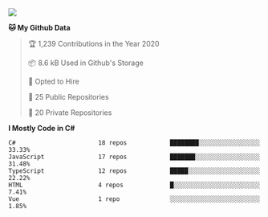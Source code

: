 <img src="https://github.com/jasonhughes94/jasonhughes94/blob/main/header.png?raw=true">

<!--START_SECTION:waka-->
**🐱 My Github Data** 

> 🏆 1,239 Contributions in the Year 2020
 > 
> 📦 8.6 kB Used in Github's Storage 
 > 
> 💼 Opted to Hire
 > 
> 📜 25 Public Repositories 
 > 
> 🔑 20 Private Repositories  
 > 
**I Mostly Code in C#** 

```text
C#                       18 repos            ████████░░░░░░░░░░░░░░░░░   33.33% 
JavaScript               17 repos            ███████░░░░░░░░░░░░░░░░░░   31.48% 
TypeScript               12 repos            █████░░░░░░░░░░░░░░░░░░░░   22.22% 
HTML                     4 repos             █░░░░░░░░░░░░░░░░░░░░░░░░   7.41% 
Vue                      1 repo              ░░░░░░░░░░░░░░░░░░░░░░░░░   1.85%

```



<!--END_SECTION:waka-->
